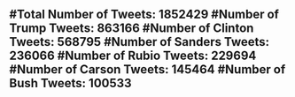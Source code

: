 #Total Number of Tweets: 1852429 
#Number of Trump Tweets: 863166
#Number of Clinton Tweets: 568795
#Number of Sanders Tweets: 236066
#Number of Rubio Tweets: 229694
#Number of Carson Tweets: 145464
#Number of Bush Tweets: 100533
---
